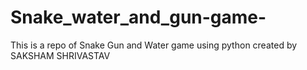 # Snake_water_and_gun-game-
This is a repo of Snake Gun and Water game  using python created by SAKSHAM SHRIVASTAV 
